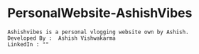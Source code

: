 # PersonalWebsite-AshishVibes
	Ashishvibes is a personal vlogging website own by Ashish.
	Developed By :  Ashish Vishwakarma
	LinkedIn : ""
